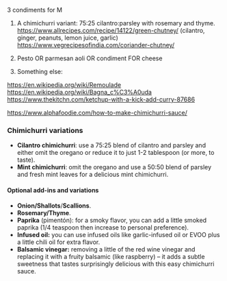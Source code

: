 3 condiments for M

1. A chimichurri variant: 75:25 cilantro:parsley with rosemary and thyme. 
https://www.allrecipes.com/recipe/14122/green-chutney/
(cilantro, ginger, peanuts, lemon juice, garlic)
https://www.vegrecipesofindia.com/coriander-chutney/


2. Pesto OR parmesan aoli OR condiment FOR cheese

3. Something else: 

https://en.wikipedia.org/wiki/Remoulade
https://en.wikipedia.org/wiki/Bagna_c%C3%A0uda
https://www.thekitchn.com/ketchup-with-a-kick-add-curry-87686





https://www.alphafoodie.com/how-to-make-chimichurri-sauce/
### Chimichurri variations

-   **Cilantro chimichurri**: use a 75:25 blend of cilantro and parsley and either omit the oregano or reduce it to just 1-2 tablespoon (or more, to taste).
-   **Mint chimichurri**: omit the oregano and use a 50:50 blend of parsley and fresh mint leaves for a delicious mint chimichurri.

#### Optional add-ins and variations

-   **Onion/Shallots**/**Scallions**.
-   **Rosemary/Thyme**.
-   **Paprika** (pimentón): for a smoky flavor, you can add a little smoked paprika (1/4 teaspoon then increase to personal preference).
-   **Infused oil:** you can use infused oils like garlic-infused oil or EVOO plus a little chili oil for extra flavor.
-   **Balsamic vinegar:** removing a little of the red wine vinegar and replacing it with a fruity balsamic (like raspberry) – it adds a subtle sweetness that tastes surprisingly delicious with this easy chimichurri sauce.

